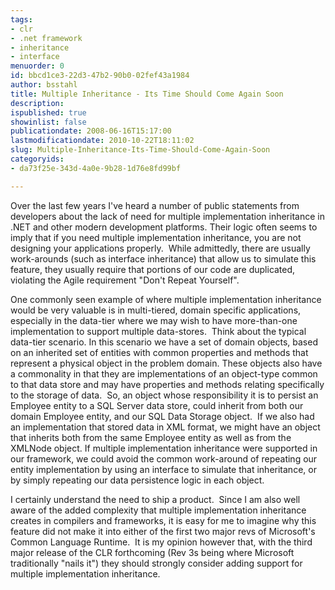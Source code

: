 ```yaml
---
tags:
- clr
- .net framework
- inheritance
- interface
menuorder: 0
id: bbcd1ce3-22d3-47b2-90b0-02fef43a1984
author: bsstahl
title: Multiple Inheritance - Its Time Should Come Again Soon
description: 
ispublished: true
showinlist: false
publicationdate: 2008-06-16T15:17:00
lastmodificationdate: 2010-10-22T18:11:02
slug: Multiple-Inheritance-Its-Time-Should-Come-Again-Soon
categoryids:
- da73f25e-343d-4a0e-9b28-1d76e8fd99bf

---
```


Over the last few years I've heard a number of public statements from developers about the lack of need for multiple implementation inheritance in .NET and other modern development platforms. Their logic often seems to imply that if you need multiple implementation inheritance, you are not designing your applications properly.  While admittedly, there are usually work-arounds (such as interface inheritance) that allow us to simulate this feature, they usually require that portions of our code are duplicated, violating the Agile requirement "Don't Repeat Yourself".

One commonly seen example of where multiple implementation inheritance would be very valuable is in multi-tiered, domain specific applications, especially in the data-tier where we may wish to have more-than-one implementation to support multiple data-stores.  Think about the typical data-tier scenario. In this scenario we have a set of domain objects, based on an inherited set of entities with common properties and methods that represent a physical object in the problem domain. These objects also have a commonality in that they are implementations of an object-type common to that data store and may have properties and methods relating specifically to the storage of data.  So, an object whose responsibility it is to persist an Employee entity to a SQL Server data store, could inherit from both our domain Employee entity, and our SQL Data Storage object.  If we also had an implementation that stored data in XML format, we might have an object that inherits both from the same Employee entity as well as from the XMLNode object. If multiple implementation inheritance were supported in our framework, we could avoid the common work-around of repeating our entity implementation by using an interface to simulate that inheritance, or by simply repeating our data persistence logic in each object.

I certainly understand the need to ship a product.  Since I am also well aware of the added complexity that multiple implementation inheritance creates in compilers and frameworks, it is easy for me to imagine why this feature did not make it into either of the first two major revs of Microsoft's Common Language Runtime.  It is my opinion however that, with the third major release of the CLR forthcoming (Rev 3s being where Microsoft traditionally "nails it") they should strongly consider adding support for multiple implementation inheritance.

